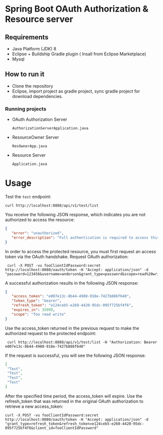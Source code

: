 # Spring Boot OAuth Authorization & Resource server




## Requirements
 
  * Java Platform (JDK) 8
  * Eclipse + Buildship Gradle plugin ( Insall from Eclipse Marketplace)
  * Mysql
  
## How to run it

 * Clone the repository
 * Eclipse, import project as gradle project, sync gradle project for download dependencies.

### Running projects 
    
  * OAuth Authorization Server
      
      `AuthorizationServerApplication.java`
 
  * ResourceOwner Server
      
      `ResOwnerApp.java`
      
  * Resource Server 
  
      `Application.java`
      
      
      
# Usage

Test the `test` endpoint:

 `curl http://localhost:8888/api/v1/test/list`
 
 You receive the following JSON response, which indicates you are not authorized to access the resource:
 
 ```Json
 {
    "error": "unauthorized",
    "error_description": "Full authentication is required to access this resource"
 }
 
 ```

In order to access the protected resource, you must first request an access token via the OAuth handshake. Request OAuth authorization:

```curl
 curl -X POST -vu fooClientIdPassword:secret http://localhost:8080/oauth/token -H "Accept: application/json" -d "password=123456&username=anderson&grant_type=password&scope=read%20write&client_id=fooClientIdPassword
```
 
 A successful authorization results in the following JSON response:
 
 ```Json
 {
    "access_token": "e007e13c-8b44-4980-918e-7427b886f640",
    "token_type": "bearer",
    "refresh_token": "e124ceb5-e260-4420-95dc-095f725bf4f6",
    "expires_in": 35999,
    "scope": "foo read write"
}
```

Use the access_token returned in the previous request to make the authorized request to the protected endpoint:

```curl
 curl http://localhost:8888/api/v1/test/list -H "Authorization: Bearer e007e13c-8b44-4980-918e-7427b886f640"
```
 
 If the request is successful, you will see the following JSON response:
 
 ```Json
 [
  "Test",
  "Test",
  "Test",
  "Test"
 ]
```

After the specified time period, the access_token will expire. Use the refresh_token that was returned in the original OAuth authorization to retrieve a new access_token:

```curl
curl -X POST -vu fooClientIdPassword:secret http://localhost:8080/oauth/token -H "Accept: application/json" -d "grant_type=refresh_token&refresh_token=e124ceb5-e260-4420-95dc-095f725bf4f6&client_id=fooClientIdPassword"
```
